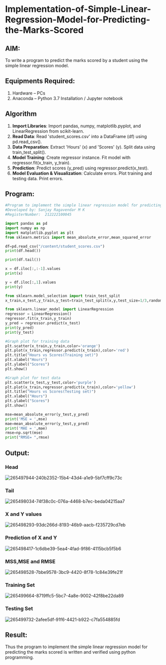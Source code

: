 # Implementation-of-Simple-Linear-Regression-Model-for-Predicting-the-Marks-Scored

## AIM:
To write a program to predict the marks scored by a student using the simple linear regression model.

## Equipments Required:
1. Hardware – PCs
2. Anaconda – Python 3.7 Installation / Jupyter notebook

## Algorithm
1. **Import Libraries**: Import pandas, numpy, matplotlib.pyplot, and LinearRegression from scikit-learn.
2. **Read Data**: Read 'student_scores.csv' into a DataFrame (df) using pd.read_csv().
3. **Data Preparation**: Extract 'Hours' (x) and 'Scores' (y). Split data using train_test_split().
4. **Model Training**: Create regressor instance. Fit model with regressor.fit(x_train, y_train).
5. **Prediction**: Predict scores (y_pred) using regressor.predict(x_test).
6. **Model Evaluation & Visualization**: Calculate errors. Plot training and testing data. Print errors.

## Program:
```py
#Program to implement the simple linear regression model for predicting the marks scored.
#Developed by: Sanjay Ragavendar M K
#RegisterNumber:  212222100045

import pandas as pd
import numpy as np
import matplotlib.pyplot as plt
from sklearn.metrics import mean_absolute_error,mean_squared_error

df=pd.read_csv("/content/student_scores.csv")
print(df.head())

print(df.tail())

x = df.iloc[:,:-1].values
print(x)

y = df.iloc[:,1].values
print(y)

from sklearn.model_selection import train_test_split
x_train,x_test,y_train,y_test=train_test_split(x,y,test_size=1/3,random_state=0)

from sklearn.linear_model import LinearRegression
regressor = LinearRegression()
regressor.fit(x_train,y_train)
y_pred = regressor.predict(x_test)
print(y_pred)
print(y_test)

#Graph plot for training data
plt.scatter(x_train,y_train,color='orange')
plt.plot(x_train,regressor.predict(x_train),color='red')
plt.title("Hours vs Scores(Training set)")
plt.xlabel("Hours")
plt.ylabel("Scores")
plt.show()

#Graph plot for test data
plt.scatter(x_test,y_test,color='purple')
plt.plot(x_train,regressor.predict(x_train),color='yellow')
plt.title("Hours vs Scores(Testing set)")
plt.xlabel("Hours")
plt.ylabel("Scores")
plt.show()

mse=mean_absolute_error(y_test,y_pred)
print('MSE = ',mse)
mae=mean_absolute_error(y_test,y_pred)
print('MAE = ',mae)
rmse=np.sqrt(mse)
print("RMSE= ",rmse) 
```

## Output:
### Head
![265497944-240b2352-15b4-43d4-a1e9-5bf7cff9c73c](https://github.com/SanjayRagavendar/Implementation-of-Simple-Linear-Regression-Model-for-Predicting-the-Marks-Scored/assets/91368803/c12f0ba7-7e54-49f8-bbab-d4798be56610)

### Tail
![265498034-74f38c0c-076a-4468-b7ec-beda04215aa7](https://github.com/SanjayRagavendar/Implementation-of-Simple-Linear-Regression-Model-for-Predicting-the-Marks-Scored/assets/91368803/3b4351f4-8ac0-4eaf-9b30-09ce33dcc5a0)

### X and Y values
![265498293-93dc266d-8193-46b9-aacb-f235729cd7eb](https://github.com/SanjayRagavendar/Implementation-of-Simple-Linear-Regression-Model-for-Predicting-the-Marks-Scored/assets/91368803/24181ef0-f820-4628-83a9-6f38dd3f4a07)

### Prediction of X and Y
![265498417-1c6dbe39-5ea4-4fad-9f86-4115bcb5f5b6](https://github.com/SanjayRagavendar/Implementation-of-Simple-Linear-Regression-Model-for-Predicting-the-Marks-Scored/assets/91368803/d516f109-5227-4fd1-9f6c-ae023db135a2)

### MSS,MSE and RMSE 
![265498528-7bbe9578-3bc9-4420-8f78-1c84e39fe21f](https://github.com/SanjayRagavendar/Implementation-of-Simple-Linear-Regression-Model-for-Predicting-the-Marks-Scored/assets/91368803/1f372d2e-e4ae-4c7a-8926-5dc9ab3a8cdb)

### Training Set
![265499664-8719ffc5-5bc7-4a8e-9002-42f8be22da89](https://github.com/SanjayRagavendar/Implementation-of-Simple-Linear-Regression-Model-for-Predicting-the-Marks-Scored/assets/91368803/cd85f04a-85a0-4104-bad6-07cf03ab097f)

### Testing Set
![265499732-2afee5df-91f6-4421-b922-c7fa554885fd](https://github.com/SanjayRagavendar/Implementation-of-Simple-Linear-Regression-Model-for-Predicting-the-Marks-Scored/assets/91368803/7af30789-2b3c-4674-a0c1-10e3aca1205b)

## Result:
Thus the program to implement the simple linear regression model for predicting the marks scored is written and verified using python programming.
